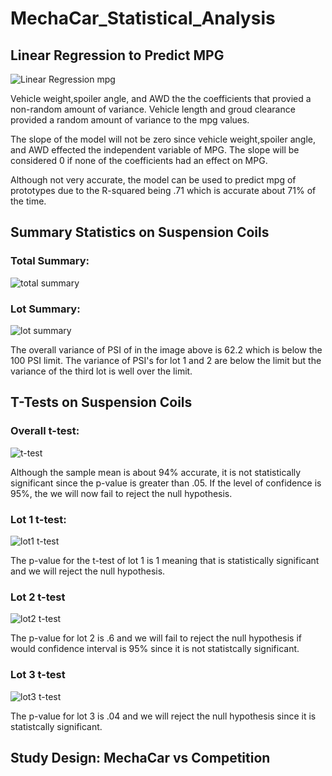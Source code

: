 # MechaCar_Statistical_Analysis

## Linear Regression to Predict MPG

![Linear Regression mpg](https://user-images.githubusercontent.com/87910875/145454872-62172b81-9234-40ef-8f04-c7f06845248a.png)


Vehicle weight,spoiler angle, and AWD the the coefficients that provied a non-random amount of variance. Vehicle length and groud clearance provided a random amount of variance to the mpg values.

The slope of the model will not be zero since vehicle weight,spoiler angle, and AWD effected the independent variable of MPG. The slope will be considered 0 if none of the coefficients had an effect on MPG.

Although not very accurate, the model can be used to predict mpg of prototypes due to the R-squared being .71 which is accurate about 71% of the time.

## Summary Statistics on Suspension Coils

### Total Summary: 

![total summary](https://user-images.githubusercontent.com/87910875/145457731-1d3e617a-1523-4d6a-b396-81d79d90a50e.png)

### Lot Summary: 

![lot summary](https://user-images.githubusercontent.com/87910875/145457744-dae99db9-637d-4cec-96a9-5184172d87cb.png)

The overall variance of PSI of in the image above is 62.2 which is below the 100 PSI limit. The variance of PSI's for lot 1 and 2 are below the limit but the variance of the third lot is well over the limit. 

## T-Tests on Suspension Coils

### Overall t-test:
![t-test](https://user-images.githubusercontent.com/87910875/145485972-8d1724a8-3378-42ba-8dc3-84bc2d5bf634.png)

Although the sample mean is about 94% accurate, it is not statistically significant since the p-value is greater than .05. If the level of confidence is 95%, the we will now fail to reject the null hypothesis.

### Lot 1 t-test:

![lot1 t-test](https://user-images.githubusercontent.com/87910875/145487692-1844e74d-ad8e-4955-85c0-71e94cf08ae0.png)

The p-value for the t-test of lot 1 is 1 meaning that is statistically significant and we will reject the null hypothesis. 

### Lot 2 t-test

![lot2 t-test](https://user-images.githubusercontent.com/87910875/145487981-c806d736-0e92-4135-a07e-eb2e1e7fad00.png)

The p-value for lot 2 is .6 and we will fail to reject the null hypothesis if would confidence interval is 95% since it is not statistcally significant.


### Lot 3 t-test

![lot3 t-test](https://user-images.githubusercontent.com/87910875/145488194-9df3d512-c937-437e-83af-66dd3d808da3.png)

The p-value for lot 3 is .04 and we will reject the null hypothesis since it is statistcally significant. 

## Study Design: MechaCar vs Competition
